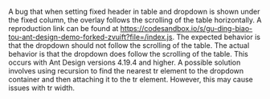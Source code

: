 A bug that when setting fixed header in table and dropdown is shown under the fixed column, the overlay follows the scrolling of the table horizontally. A reproduction link can be found at https://codesandbox.io/s/gu-ding-biao-tou-ant-design-demo-forked-zvuift?file=/index.js. The expected behavior is that the dropdown should not follow the scrolling of the table. The actual behavior is that the dropdown does follow the scrolling of the table. This occurs with Ant Design versions 4.19.4 and higher. A possible solution involves using recursion to find the nearest tr element to the dropdown container and then attaching it to the tr element. However, this may cause issues with tr width.
